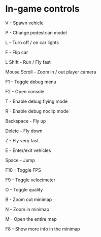 # In-game controls

V - Spawn vehicle

P - Change pedestrian model

L - Turn off / on car lights

F - Flip car

L Shift - Run / Fly fast

Mouse Scroll - Zoom in / out player camera

F1 - Toggle debug menu

F2 - Open console

T - Enable debug flying mode

R - Enable debug noclip mode

Backspace - Fly up

Delete - Fly down

Z - Fly very fast

E - Enter/exit vehicles

Space - Jump

F10 - Toggle FPS

F9 - Toggle velocimeter

O - Toggle quality

B - Zoom out minimap

N - Zoom in minimap

M - Open the entire map

F8 - Show more info in the minimap
